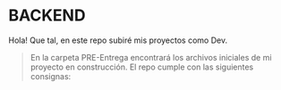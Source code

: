 #  **BACKEND**

Hola! Que tal, en este repo subiré mis proyectos como Dev.
>En la carpeta PRE-Entrega encontrará los archivos iniciales de mi proyecto en construcción.
> El repo cumple con las siguientes consignas:
> 